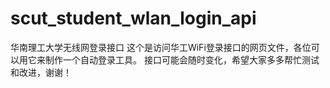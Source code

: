 # scut_student_wlan_login_api
华南理工大学无线网登录接口
这个是访问华工WiFi登录接口的网页文件，各位可以用它来制作一个自动登录工具。
接口可能会随时变化，希望大家多多帮忙测试和改进，谢谢！
